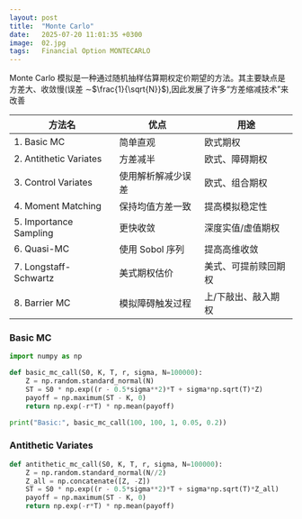 ```yaml
---
layout: post
title:  "Monte Carlo"
date:   2025-07-20 11:01:35 +0300
image:  02.jpg
tags:   Financial Option MONTECARLO
---
```


Monte Carlo 模拟是一种通过随机抽样估算期权定价期望的方法。其主要缺点是方差大、收敛慢(误差 ∼$\frac{1}{\sqrt{N}}$),因此发展了许多“方差缩减技术”来改善

| 方法名                    | 优点          | 用途        
| ---------------------- | ----------- | ---------- |
| 1. Basic MC             | 简单直观        | 欧式期权       
| 2. Antithetic Variates | 方差减半        | 欧式、障碍期权    
| 3. Control Variates    | 使用解析解减少误差   | 欧式、组合期权    
| 4. Moment Matching     | 保持均值方差一致    | 提高模拟稳定性    
| 5. Importance Sampling | 更快收敛        | 深度实值/虚值期权  
| 6. Quasi-MC            | 使用 Sobol 序列 | 提高高维收敛     
| 7. Longstaff-Schwartz  | 美式期权估价      | 美式、可提前赎回期权 
| 8. Barrier MC          | 模拟障碍触发过程    | 上/下敲出、敲入期权 

### Basic MC   

```py
import numpy as np

def basic_mc_call(S0, K, T, r, sigma, N=100000):
    Z = np.random.standard_normal(N)
    ST = S0 * np.exp((r - 0.5*sigma**2)*T + sigma*np.sqrt(T)*Z)
    payoff = np.maximum(ST - K, 0)
    return np.exp(-r*T) * np.mean(payoff)

print("Basic:", basic_mc_call(100, 100, 1, 0.05, 0.2))
```

### Antithetic Variates

```py
def antithetic_mc_call(S0, K, T, r, sigma, N=100000):
    Z = np.random.standard_normal(N//2)
    Z_all = np.concatenate([Z, -Z])
    ST = S0 * np.exp((r - 0.5*sigma**2)*T + sigma*np.sqrt(T)*Z_all)
    payoff = np.maximum(ST - K, 0)
    return np.exp(-r*T) * np.mean(payoff)
```